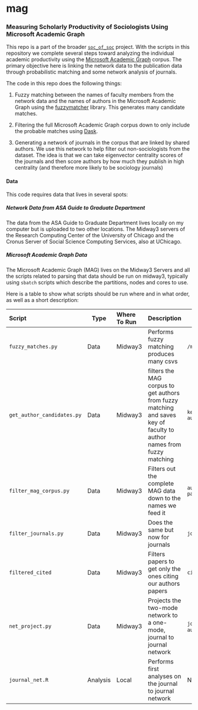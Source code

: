 # mag

### Measuring Scholarly Productivity of Sociologists Using Microsoft Academic Graph

This repo is a part of the broader [`soc_of_soc`](https://github.com/TimothyElder/soc_of_soc) project. With the scripts in this repository we complete several steps toward analyzing the individual academic productivity using the [Microsoft Academic Graph](https://www.microsoft.com/en-us/research/project/microsoft-academic-graph/) corpus. The primary objective here is linking the network data to the publication data through probabilistic matching and some network analysis of journals. 

The code in this repo does the following things:

1. Fuzzy matching between the names of faculty members from the network data and the names of authors in the Microsoft Academic Graph using the [fuzzymatcher](https://github.com/RobinL/fuzzymatcher) library. This generates many candidate matches.

2. Filtering the full Microsoft Academic Graph corpus down to only include the probable matches using [Dask](https://dask.org/).

3. Generating a network of journals in the corpus that are linked by shared authors. We use this network to help filter out non-sociologists from the dataset. The idea is that we can take eigenvector centrality scores of the journals and then score authors by how much they publish in high centrality (and therefore more likely to be sociology journals)

#### Data

This code requires data that lives in several spots:

##### Network Data from *ASA Guide to Graduate Department*

The data from the ASA Guide to Graduate Department lives locally on my computer but is uploaded to two other locations. The Midway3 servers of the Research Computing Center of the University of Chicago and the Cronus Server of Social Science Computing Services, also at UChicago.

##### Microsoft Academic Graph Data

The Microsoft Academic Graph (MAG) lives on the Midway3 Servers and all the scripts related to parsing that data should be run on midway3, typically using `sbatch` scripts which describe the partitions, nodes and cores to use.

Here is a table to show what scripts should be run where and in what order, as well as a short description:

|       Script          | Type     |  Where To Run |                                Description                              | Output |
|:----------------------|----------|:--------------|:------------------------------------------------------------------------|--------
| `fuzzy_matches.py`    | Data     |    Midway3    | Performs fuzzy matching produces many csvs     |       `/matches`        |
| `get_author_candidates.py`    | Data     |    Midway3    | filters the MAG corpus to get authors from fuzzy matching and saves key of faculty to author names from fuzzy matching     |       `key_faculty2authors.csv, authors.csv`        |
| `filter_mag_corpus.py`| Data     |    Midway3    | Filters out the complete MAG data down to the names we feed it |  `authors2papers.csv, papers.csv`   |
| `filter_journals.py`  | Data     |    Midway3    | Does the same but now for journals |    `journals.csv`     |
| `filtered_cited`      | Data     |    Midway3    | Filters papers to get only the ones citing our authors papers |   `citing.csv`     |
| `net_project.py`      | Data     |    Midway3    | Projects the two-mode network to a one-mode, journal to journal network |  `journal2journal_mat.csv`, `authors2journals_mat.csv`      |
| `journal_net.R`       | Analysis |     Local     | Performs first analyses on the journal to journal network |   None    |
